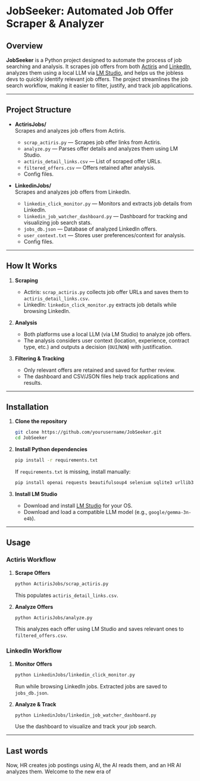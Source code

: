 # JobSeeker: Automated Job Offer Scraper & Analyzer

## Overview

**JobSeeker** is a Python project designed to automate the process of job searching and analysis. It scrapes job offers from both [Actiris](https://www.actiris.brussels/) and [LinkedIn](https://www.linkedin.com/), analyzes them using a local LLM via [LM Studio](https://lmstudio.ai/), and helps us the jobless devs to quickly identify relevant job offers. The project streamlines the job search workflow, making it easier to filter, justify, and track job applications.

---

## Project Structure

- **ActirisJobs/**  
  Scrapes and analyzes job offers from Actiris.
  - `scrap_actiris.py` — Scrapes job offer links from Actiris.
  - `analyze.py` — Parses offer details and analyzes them using LM Studio.
  - `actiris_detail_links.csv` — List of scraped offer URLs.
  - `filtered_offers.csv` — Offers retained after analysis.
  - Config files.

- **LinkedinJobs/**  
  Scrapes and analyzes job offers from LinkedIn.
  - `linkedin_click_monitor.py` — Monitors and extracts job details from LinkedIn.
  - `linkedin_job_watcher_dashboard.py` — Dashboard for tracking and visualizing job search stats.
  - `jobs_db.json` — Database of analyzed LinkedIn offers.
  - `user_context.txt` — Stores user preferences/context for analysis.
  - Config files.

---

## How It Works

1. **Scraping**  
   - Actiris: `scrap_actiris.py` collects job offer URLs and saves them to `actiris_detail_links.csv`.
   - LinkedIn: `linkedin_click_monitor.py` extracts job details while browsing LinkedIn.

2. **Analysis**  
   - Both platforms use a local LLM (via LM Studio) to analyze job offers.
   - The analysis considers user context (location, experience, contract type, etc.) and outputs a decision (`OUI`/`NON`) with justification.

3. **Filtering & Tracking**  
   - Only relevant offers are retained and saved for further review.
   - The dashboard and CSV/JSON files help track applications and results.

---

## Installation

1. **Clone the repository**
   ```sh
   git clone https://github.com/yourusername/JobSeeker.git
   cd JobSeeker
   ```

2. **Install Python dependencies**
   ```sh
   pip install -r requirements.txt
   ```
   If `requirements.txt` is missing, install manually:
   ```sh
   pip install openai requests beautifulsoup4 selenium sqlite3 urllib3 Flask
   ```

3. **Install LM Studio**
   - Download and install [LM Studio](https://lmstudio.ai/) for your OS.
   - Download and load a compatible LLM model (e.g., `google/gemma-3n-e4b`).

---

## Usage

### Actiris Workflow

1. **Scrape Offers**
   ```sh
   python ActirisJobs/scrap_actiris.py
   ```
   This populates `actiris_detail_links.csv`.

2. **Analyze Offers**
   ```sh
   python ActirisJobs/analyze.py
   ```
   This analyzes each offer using LM Studio and saves relevant ones to `filtered_offers.csv`.

### LinkedIn Workflow

1. **Monitor Offers**
   ```sh
   python LinkedinJobs/linkedin_click_monitor.py
   ```
   Run while browsing LinkedIn jobs. Extracted jobs are saved to `jobs_db.json`.

2. **Analyze & Track**
   ```sh
   python LinkedinJobs/linkedin_job_watcher_dashboard.py
   ```
   Use the dashboard to visualize and track your job search.

---

## Last words

Now, HR creates job postings using AI, the AI reads them, and an HR AI analyzes them. Welcome to the new era of